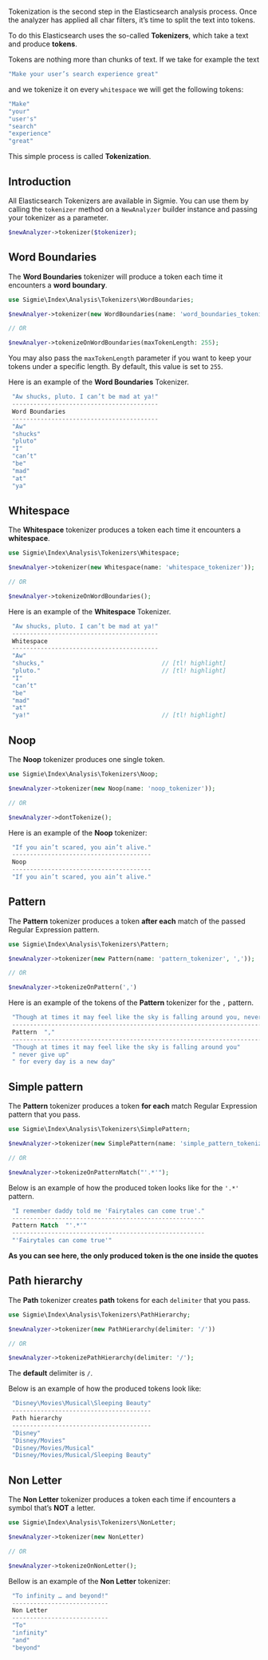 Tokenization is the second step in the Elasticsearch analysis process. Once the analyzer has applied all char filters, it’s time to split the text into tokens.

To do this Elasticsearch uses the so-called **Tokenizers**, which take a text and produce **tokens**. 

Tokens are nothing more than chunks of text.
If we take for example the text
```php
"Make your user’s search experience great"
```

and we tokenize it on every `whitespace` we will get the following tokens:

```php
"Make"
"your"
"user's"
"search"
"experience"
"great"
```

This simple process is called **Tokenization**.

## Introduction
All Elasticsearch Tokenizers are available in Sigmie. You can use them by calling the `tokenizer` method on a `NewAnalyzer` builder instance and passing your tokenizer as a parameter. 

```php
$newAnalyzer->tokenizer($tokenizer);
```

## Word Boundaries
The **Word Boundaries** tokenizer will produce a token each time it encounters a **word boundary**. 
```php
use Sigmie\Index\Analysis\Tokenizers\WordBoundaries;

$newAnalyer->tokenizer(new WordBoundaries(name: 'word_boundaries_tokenizer', maxTokenLength: 255));

// OR

$newAnalyer->tokenizeOnWordBoundaries(maxTokenLength: 255);
```

You may also pass the `maxTokenLength` parameter if you want to keep your tokens under a specific length. By default, this value is set to `255`.

Here is an example of the **Word Boundaries** Tokenizer.

```php
 "Aw shucks, pluto. I can’t be mad at ya!"
 -----------------------------------------
 Word Boundaries                          
 -----------------------------------------
 "Aw"                                     
 "shucks"                                 
 "pluto"                                  
 "I"                                      
 "can’t"                                  
 "be"                                     
 "mad"                                    
 "at"                                     
 "ya"                                     
```

## Whitespace
The **Whitespace** tokenizer produces a token each time it encounters a **whitespace**.

```php
use Sigmie\Index\Analysis\Tokenizers\Whitespace;

$newAnalyer->tokenizer(new Whitespace(name: 'whitespace_tokenizer'));

// OR

$newAnalyer->tokenizeOnWordBoundaries();
```

Here is an example of the **Whitespace** Tokenizer.

```php
 "Aw shucks, pluto. I can’t be mad at ya!" 
 -----------------------------------------
 Whitespace                               
 -----------------------------------------
 "Aw"                                     
 "shucks,"                                 // [tl! highlight]
 "pluto."                                  // [tl! highlight]
 "I"                                      
 "can’t"                                  
 "be"                                     
 "mad"                                    
 "at"                                     
 "ya!"                                     // [tl! highlight]
```

## Noop

The **Noop** tokenizer produces one single token.

```php
use Sigmie\Index\Analysis\Tokenizers\Noop;

$newAnalyzer->tokenizer(new Noop(name: 'noop_tokenizer'));

// OR

$newAnalyzer->dontTokenize();
```

Here is an example of the  **Noop** tokenizer:
```php
 "If you ain’t scared, you ain’t alive." 
 --------------------------------------- 
 Noop                                    
 --------------------------------------- 
 "If you ain’t scared, you ain’t alive." 
```

## Pattern
The **Pattern** tokenizer produces a token **after each** match of the passed Regular Expression pattern.
```php
use Sigmie\Index\Analysis\Tokenizers\Pattern;

$newAnalyzer->tokenizer(new Pattern(name: 'pattern_tokenizer', ','));

// OR

$newAnalyzer->tokenizeOnPattern(',')
```

Here is an example of the tokens of the **Pattern** tokenizer for the `,` pattern.
```php
 "Though at times it may feel like the sky is falling around you, never give up, for every day is a new day" 
 ----------------------------------------------------------------------------------------------------------- 
 Pattern  ","                                                                                                
 ----------------------------------------------------------------------------------------------------------- 
 "Though at times it may feel like the sky is falling around you"                                            
 " never give up"                                                                                            
 " for every day is a new day"                                                                               
```

## Simple pattern
The **Pattern** tokenizer produces a token **for each** match Regular Expression pattern that you pass.
```php
use Sigmie\Index\Analysis\Tokenizers\SimplePattern;

$newAnalyzer->tokenizer(new SimplePattern(name: 'simple_pattern_tokenizer', "'.*'"))

// OR

$newAnalyzer->tokenizeOnPatternMatch("'.*'");
```

Below is an example of how the produced token looks like for the `'.*'` pattern.

```php
 "I remember daddy told me 'Fairytales can come true'." 
 ------------------------------------------------------ 
 Pattern Match  "'.*'"                                  
 ------------------------------------------------------ 
 "'Fairytales can come true'"                           
```

**As you can see here, the only produced token is the one inside the quotes**

## Path hierarchy
The **Path** tokenizer creates **path** tokens for each  `delimiter` that you pass.
```php
use Sigmie\Index\Analysis\Tokenizers\PathHierarchy;

$newAnalyzer->tokenizer(new PathHierarchy(delimiter: '/'))

// OR

$newAnalyzer->tokenizePathHierarchy(delimiter: '/');
```
The **default** delimiter is `/`.

Below is an example of how the produced tokens look like: 
```php
 "Disney\Movies\Musical\Sleeping Beauty" 
 --------------------------------------- 
 Path hierarchy                          
 --------------------------------------- 
 "Disney"                                
 "Disney/Movies"                         
 "Disney/Movies/Musical"                 
 "Disney/Movies/Musical/Sleeping Beauty" 
```

## Non Letter
The **Non Letter** tokenizer produces a token each time if encounters a symbol that’s **NOT** a letter.
```php
use Sigmie\Index\Analysis\Tokenizers\NonLetter;

$newAnalyzer->tokenizer(new NonLetter)

// OR

$newAnalyzer->tokenizeOnNonLetter();
```

Bellow is an example of the **Non Letter** tokenizer:
```php
 "To infinity … and beyond!" 
 --------------------------- 
 Non Letter                  
 --------------------------- 
 "To"                        
 "infinity"                  
 "and"                       
 "beyond"
```
